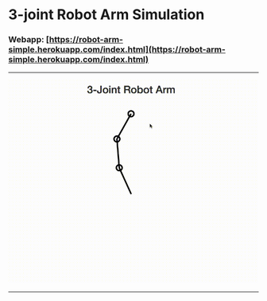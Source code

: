 # 3-joint Robot Arm Simulation

### Webapp: [https://robot-arm-simple.herokuapp.com/index.html](https://robot-arm-simple.herokuapp.com/index.html)

---

![](image.gif)

---